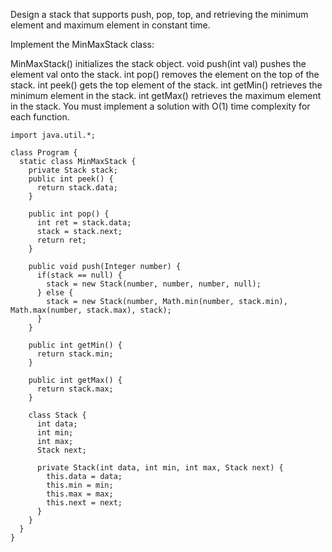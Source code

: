 Design a stack that supports push, pop, top, and retrieving the minimum element and maximum element in constant time.

Implement the MinMaxStack class:

MinMaxStack() initializes the stack object.
void push(int val) pushes the element val onto the stack.
int pop() removes the element on the top of the stack.
int peek() gets the top element of the stack.
int getMin() retrieves the minimum element in the stack.
int getMax() retrieves the maximum element in the stack.
You must implement a solution with O(1) time complexity for each function.


```
import java.util.*;

class Program {
  static class MinMaxStack {
    private Stack stack;
    public int peek() {
      return stack.data;
    }

    public int pop() {
      int ret = stack.data;
      stack = stack.next;
      return ret;
    }

    public void push(Integer number) {
      if(stack == null) {
        stack = new Stack(number, number, number, null);
      } else {
        stack = new Stack(number, Math.min(number, stack.min), Math.max(number, stack.max), stack);
      }
    }

    public int getMin() {
      return stack.min;
    }

    public int getMax() {
      return stack.max;
    }

    class Stack {
      int data;
      int min;
      int max;
      Stack next;

      private Stack(int data, int min, int max, Stack next) {
        this.data = data;
        this.min = min;
        this.max = max;
        this.next = next;
      }
    }
  }
}

```
